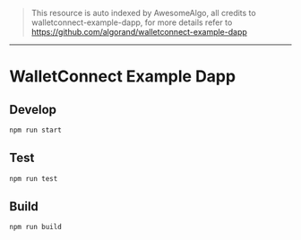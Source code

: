 > This resource is auto indexed by AwesomeAlgo, all credits to walletconnect-example-dapp, for more details refer to https://github.com/algorand/walletconnect-example-dapp

---

# WalletConnect Example Dapp

## Develop

```bash
npm run start
```

## Test

```bash
npm run test
```

## Build

```bash
npm run build
```
